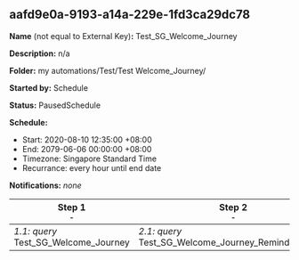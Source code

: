 ## aafd9e0a-9193-a14a-229e-1fd3ca29dc78

**Name** (not equal to External Key)**:** Test_SG_Welcome_Journey

**Description:** n/a

**Folder:** my automations/Test/Test Welcome_Journey/

**Started by:** Schedule

**Status:** PausedSchedule

**Schedule:**

* Start: 2020-08-10 12:35:00 +08:00
* End: 2079-06-06 00:00:00 +08:00
* Timezone: Singapore Standard Time
* Recurrance: every hour until end date

**Notifications:** _none_


| Step 1<br>_<small>-</small>_ | Step 2<br>_<small>-</small>_ |
| --- | --- |
| _1.1: query_<br>Test_SG_Welcome_Journey | _2.1: query_<br>Test_SG_Welcome_Journey_Reminder2_days |
